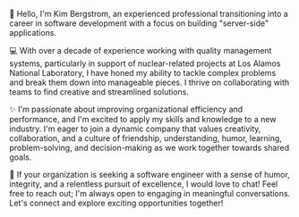 👋 Hello, I'm Kim Bergstrom, an experienced professional transitioning into a career in software development with a focus on building "server-side" applications.

💻 With over a decade of experience working with quality management systems, particularly in support of nuclear-related projects at Los Alamos National Laboratory, I have honed my ability to tackle complex problems and break them down into manageable pieces. I thrive on collaborating with teams to find creative and streamlined solutions. 

✨ I'm passionate about improving organizational efficiency and performance, and I'm excited to apply my skills and knowledge to a new industry. I'm eager to join a dynamic company that values creativity, collaboration, and a culture of friendship, understanding, humor, learning, problem-solving, and decision-making as we work together towards shared goals.

🚀 If your organization is seeking a software engineer with a sense of humor, integrity, and a relentless pursuit of excellence, I would love to chat! Feel free to reach out; I'm always open to engaging in meaningful conversations. Let's connect and explore exciting opportunities together!
